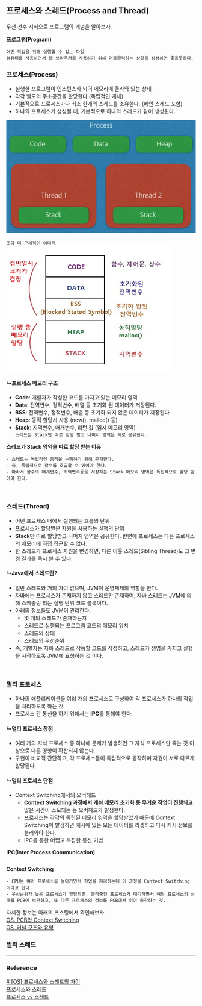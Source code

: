 ## 프로세스와 스레드(Process and Thread)

우선 선수 지식으로 프로그램의 개념을 알아보자.

**프로그램(Program)**
```
어떤 작업을 위해 실행할 수 있는 파일
컴퓨터를 사용하면서 웹 브라우저를 사용하기 위해 더블클릭하는 상황을 상상하면 좋을듯하다.
```

### 프로세스(Process)
- 실행한 프로그램이 인스턴스화 되어 메모리에 올라와 있는 상태
- 각각 별도의 주소공간을 할당한다 (독립적인 개체)
- 기본적으로 프로세스마다 최소 한개의 스레드를 소유한다. (메인 스레드 포함)
- 하나의 프로세스가 생성될 때, 기본적으로 하나의 스레드가 같이 생성된다.

![](../Img/ProcessAndThread_img_01.png)

`조금 더 구체적인 이미지`  
![](../Img/ProcessAndThread_img_02.png)

#### ↳프로세스 메모리 구조
- **Code**: 개발자가 작성한 코드를 가지고 있는 메모리 영역
- **Data**: 전역변수, 정적변수, 배열 등 초기화 된 데이터가 저장된다.
- **BSS**: 전역변수, 정적변수, 배열 등 초기화 되지 않은 데이터가 저장된다.
- **Heap**: 동적 할당시 사용 (new(), malloc() 등)
- **Stack**: 지역변수, 매개변수, 리턴 값 (임시 메모리 영역)  
`스레드는 Stack만 따로 할당 받고 나머지 영역은 서로 공유한다.`

**스레드가 Stack 영역을 따로 할당 받는 이유**
```
- 스레드는 독립적인 동작을 수행하기 위해 존재한다.
- 즉, 독립적으로 함수를 호출할 수 있어야 한다.
- 따라서 함수의 매개변수, 지역변수등을 저장하는 Stack 메모리 영역은 독립적으로 할당 받아야 한다. 
```

<br>

### 스레드(Thread)
- 어떤 프로세스 내에서 실행되는 흐름의 단위
- 프로세스가 할당받은 자원을 사용하는 실행의 단위
- **Stack**만 따로 할당받고 나머지 영역은 공유한다. 반면에 프로세스는 다은 프로세스의 메모리에 직접 접근할 수 없다.
- 한 스레드가 프로세스 자원을 변경하면, 다른 이웃 스레드(Sibling Thread)도 그 변경 결과를 즉시 볼 수 있다.

#### ↳Java에서 스레드란?
- 일반 스레드와 거의 차이 없으며, JVM이 운영체제의 역할을 한다.
- 자바에는 프로세스가 존재하지 않고 스레드만 존재하며, 자바 스레드는 JVM에 의해 스케줄링 되는 실행 단위 코드 블록이다.
- 아래의 정보들도 JVM이 관리한다.
  - 몇 개의 스레드가 존재하는지
  - 스레드로 실행되는 프로그램 코드의 메모리 위치
  - 스레드의 상태
  - 스레드의 우선순위
- 즉, 개발자는 자바 스레드로 작동할 코드를 작성하고, 스레드가 생명을 가지고 실행을 시작하도록 JVM에 요청하는 것 이다.

<br>

### 멀티 프로세스
- 하나의 애플리케이션을 여러 개의 프로세스로 구성하여 각 프로세스가 하나의 작업을 처리하도록 하는 것.
- 프로세스 간 통신을 하기 위해서는 **IPC**를 통해야 한다.

#### ↳멀티 프로세스 장점
- 여러 개의 자식 프로세스 중 하나에 문제가 발생하면 그 자식 프로세스만 죽는 것 이상으로 다른 영향이 확산되지 않는다.
- 구현이 비교적 간단하고, 각 프로세스들이 독립적으로 동작하며 자원이 서로 다르게 할당된다.

#### ↳멀티 프로세스 단점
- Context Switching에서의 오버헤드
  - **Context Switching 과정에서 캐쉬 메모리 초기화 등 무거운 작업이 진행되고** 많은 시간이 소모되는 등 오버헤드가 발생한다.
  - 프로세스는 각각의 독립된 메모리 영역을 할당받았기 때문에 Context Switching이 발생하면 캐시에 있는 모든 데이터를 리셋하고 다시 캐시 정보를 불러와야 한다.
  - IPC를 통한 어렵고 복잡한 통신 기법

**IPC(Inter Process Communication)**
```
```

**Context Switching**
```
- CPU는 여러 프로세스를 돌아가면서 작업을 처리하는데 이 과정을 Context Switching 이라고 한다.
- 우선순위가 높은 프로세스가 할당되면, 동작중인 프로세스가 대기하면서 해당 프로세스의 상태를 PCB에 보관하고, 또 다른 프로세스의 정보를 PCB에서 읽어 동작하는 것. 
```
자세한 정보는 아래의 포스팅에서 확인해보자.  
[OS. PCB와 Context Switching](OS.%20PCB와%20Context%20Switching.md)  
[OS. 커널 구조와 유형](OS.%20커널%20구조와%20유형.md)



### 멀티 스레드

---

### Reference

[# [OS] 프로세스와 스레드의 차이](https://gmlwjd9405.github.io/2018/09/14/process-vs-thread.html)  
[프로세스와 스레드](https://github.com/devSquad-study/2023-CS-Study/blob/main/OS/os_process_thread.md)  
[프로세스 vs 스레드](https://github.com/gyoogle/tech-interview-for-developer/blob/master/Computer%20Science/Operating%20System/Process%20vs%20Thread.md)